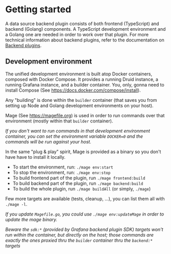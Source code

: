 # Getting started

A data source backend plugin consists of both frontend (TypeScript) and backend (Golang) components. A TypeScript development environment and a Golang one are needed in order to work over that plugin.
For more technical information about backend plugins, refer to the documentation on [Backend plugins](https://grafana.com/docs/grafana/latest/developers/plugins/backend/).

## Development environment

The unified development environment is built atop Docker containers, composed with Docker Compose. It provides a running Druid instance, a running Grafana instance, and a builder container.
You, only, gonna need to install Compose (See https://docs.docker.com/compose/install).

Any "building" is done within the `builder` container (that saves you from setting up Node and Golang development environments on your host).

Mage (See https://magefile.org) is used in order to run commands over that environment (mostly within that `builder` container).

_If you don't want to run commands in that development environment container, you can set the environment variable `DOCKER=0` and the commands will be run against your host._

In the same "plug & play" spirit, Mage is provided as a binary so you don't have have to install it locally.

- To start the environment, run: `./mage env:start`
- To stop the environment, run: `./mage env:stop`
- To build frontend part of the plugin, run `./mage frontend:build`
- To build backend part of the plugin, run `./mage backend:build`
- To build the whole plugin, run `./mage buildAll` (or simply, `./mage`)

Few more targets are available (tests, cleanup, ...), you can list them all with `./mage -l`.

_If you update `Magefile.go`, you could use `./mage env:updateMage` in order to update the mage binary._

_Beware the `sdk:*` (provided by Grafana backend plugin SDK) targets won't run within the container, but directly on the host; those commands are exactly the ones proxied thru the `builder` container thru the `backend:*` targets_

